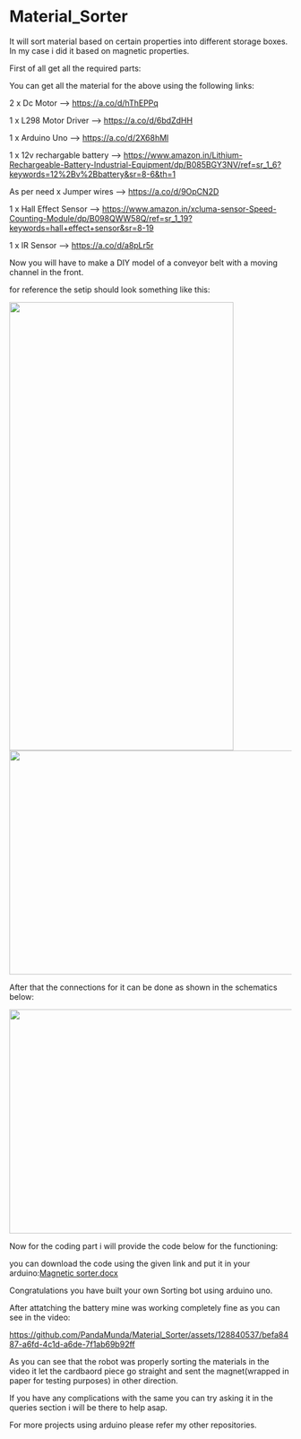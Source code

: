 # Material_Sorter
It will sort material based on certain properties into different storage boxes. In my case i did it based on magnetic properties.

First of all get all the required parts:

You can get all the material for the above using the following links:

2 x Dc Motor --> https://a.co/d/hThEPPq

1 x L298 Motor Driver --> https://a.co/d/6bdZdHH

1 x Arduino Uno --> https://a.co/d/2X68hMl

1 x 12v rechargable battery --> https://www.amazon.in/Lithium-Rechargeable-Battery-Industrial-Equipment/dp/B085BGY3NV/ref=sr_1_6?keywords=12%2Bv%2Bbattery&sr=8-6&th=1

As per need x Jumper wires --> https://a.co/d/9OpCN2D

1 x Hall Effect Sensor --> https://www.amazon.in/xcluma-sensor-Speed-Counting-Module/dp/B098QWW58Q/ref=sr_1_19?keywords=hall+effect+sensor&sr=8-19

1 x IR Sensor --> https://a.co/d/a8pLr5r

Now you will have to make a DIY model of a conveyor belt with a moving channel in the front.

for reference the setip should look something like this:

<img src="https://github.com/PandaMunda/Material_Sorter/assets/128840537/45dc9ac3-8878-4523-88f6-3cd1675bddf0" width="400" height="800" />

<img src="https://github.com/PandaMunda/Material_Sorter/assets/128840537/285d549a-429a-4d18-b266-aac6a3ee57e8" width="800" height="400" />


After that the connections for it can be done as shown in the schematics below:


<img src="https://github.com/PandaMunda/Material_Sorter/assets/128840537/e16151c5-ba58-493d-8925-364bdcb1f88b" width="800" height="400" />


Now for the coding part i will provide the code below for the functioning:


you can download the code using the given link and put it in your arduino:[Magnetic sorter.docx](https://github.com/PandaMunda/Material_Sorter/files/12643340/Magnetic.sorter.docx)

Congratulations you have built your own Sorting bot using arduino uno.

After attatching the battery mine was working completely fine as you can see in the video:



https://github.com/PandaMunda/Material_Sorter/assets/128840537/befa8487-a6fd-4c1d-a6de-7f1ab69b92ff



As you can see that the robot was properly sorting the materials in the video it let the cardbaord piece go straight and sent the magnet(wrapped in paper for testing purposes) in other direction.

If you have any complications with the same you can try asking it in the queries section i will be there to help asap.

For more projects using arduino please refer my other repositories.

